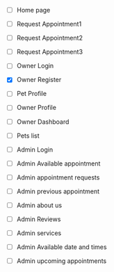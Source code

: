 - [ ] Home page
- [ ] Request Appointment1
- [ ] Request Appointment2
- [ ] Request Appointment3
- [ ] Owner Login
- [x] Owner Register
- [ ] Pet Profile
- [ ] Owner Profile
- [ ] Owner Dashboard
- [ ] Pets list
- [ ] Admin Login
- [ ] Admin Available appointment
- [ ] Admin appointment requests
- [ ] Admin previous appointment
- [ ] Admin about us
- [ ] Admin Reviews
- [ ] Admin services
- [ ] Admin Available date and times
- [ ] Admin upcoming appointments



